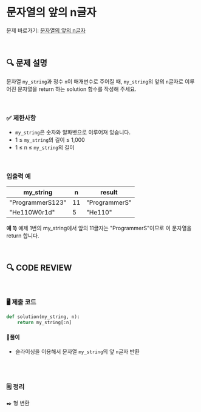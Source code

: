# 문자열의 앞의 n글자

문제 바로가기: [문자열의 앞의 n글자](https://school.programmers.co.kr/learn/courses/30/lessons/181907)

<br/>

## **🔍 문제 설명**

문자열 `my_string`과 정수 `n`이 매개변수로 주어질 때, `my_string`의 앞의 `n`글자로 이루어진 문자열을 return 하는 solution 함수를 작성해 주세요.

<br/>

### **✅ 제한사항**

- `my_string`은 숫자와 알파벳으로 이루어져 있습니다.
- 1 ≤ `my_string`의 길이 ≤ 1,000
- 1 ≤ n ≤ `my_string`의 길이
<br/>

### **입출력 예**

|     my_string    | n |     result    |
|------------------|---|---------------|
| "ProgrammerS123" | 11| "ProgrammerS" |
|   "He110W0r1d"	 | 5 |    "He110"    |

**예 1)**
예제 1번의 my_string에서 앞의 11글자는 "ProgrammerS"이므로 이 문자열을 return 합니다.

<br/>

## **🔍 CODE REVIEW**
<br/>

### **🖥️ 제출 코드**

```python
def solution(my_string, n):
    return my_string[:n]
```

#### **📍풀이**

- 슬라이싱을 이용해서 문자열 `my_string`의 앞 `n`글자 반환

<br/>

  #
### **🗒️ 정리**
✒️ 형 변환
